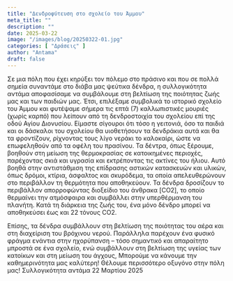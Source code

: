 ```yaml
---
title: "Δενδροφύτευση στο σχολείο του Άμμου"
meta_title: ""
description: ""
date: 2025-03-22
image: "/images/blog/20250322-01.jpg"
categories: [ "Δράσεις" ]
author: "Antama"
draft: false
---
```


Σε μια πόλη που έχει κηρύξει τον πόλεμο στο πράσινο και που σε πολλά σημεία συναντάμε στο διάβα μας ψεύτικα δένδρα, η
συλλογικότητα αντάμα αποφασίσαμε να συμβάλουμε στη βελτίωση της ποιότητας ζωής μας και των παιδιών μας.
Έτσι, επιλέξαμε συμβολικά το ιστορικό σχολείο του Άμμου και φυτέψαμε σήμερα τις επτά (7) καλλωπιστικές μουριές (χωρίς
καρπό) που λείπουν από τη δενδροστοιχία του σχολείου επί της οδού Αγίου Διονυσίου.
Είμαστε σίγουροι ότι τόσο η γειτονιά, όσο τα παιδιά και οι δάσκαλοι του σχολείου θα υιοθετήσουν τα δενδράκια αυτά και θα
τα φροντίζουν, ρίχνοντας τους λίγο νεράκι το καλοκαίρι, ώστε να επωφεληθούν από τα οφέλη του πρασίνου.
Τα δέντρα, όπως ξέρουμε, βοηθούν στη μείωση της θερμοκρασίας σε κατοικημένες περιοχές, παρέχοντας σκιά και υγρασία και
εκτρέποντας τις ακτίνες του ήλιου. Αυτό βοηθά στην αντιστάθμιση της επίδρασης αστικών κατασκευών και υλικών, όπως
δρόμοι, κτίρια, άσφαλτος και σκυρόδεμα, τα οποία απελευθερώνουν στο περιβάλλον τη θερμότητα που αποθηκεύουν.
Τα δένδρα δροσίζουν το περιβάλλον απορροφώντας διοξείδιο του άνθρακα [CO2], το οποίο θερμαίνει την ατμόσφαιρα και
συμβάλλει στην υπερθέρμανση του πλανήτη. Κατά τη διάρκεια της ζωής του, ένα μόνο δένδρο μπορεί να αποθηκεύσει έως και 22
τόνους CO2.

Επίσης, τα δένδρα συμβάλλουν στη βελτίωση της ποιότητας του αέρα και στη διαχείριση του βρόχινου νερού. Παράλληλα
παρέχουν ένα φυσικό φράγμα ενάντια στην ηχορύπανση – τόσο σημαντικό και απαραίτητο μπροστά σε ένα σχολείο, ενώ
συμβάλλουν στη βελτίωση της υγείας των κατοίκων και στη μείωση του άγχους,
Μπορούμε να κάνουμε την καθημερινότητα μας καλύτερη!
Θέλουμε περισσότερο οξυγόνο στην πόλη μας!
Συλλογικότητα αντάμα
22 Μαρτίου 2025
